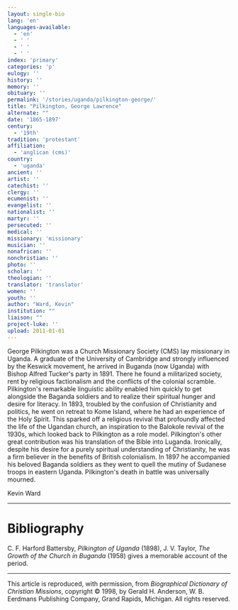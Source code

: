 ```yaml
---
layout: single-bio
lang: 'en'
languages-available:
  - 'en'
  - ' '
  - ' '
  - ' '
index: 'primary'
categories: 'p'
eulogy: ''
history: ''
memory: ''
obituary: ''
permalink: '/stories/uganda/pilkington-george/'
title: "Pilkington, George Lawrence"
alternate: ""
date: '1865-1897'
century:
  - '19th'
tradition: 'protestant'
affiliation:
  - 'anglican (cms)'
country:
  - 'uganda'
ancient: ''
artist: ''
catechist: ''
clergy: ''
ecumenist: ''
evangelist: ''
nationalist: ''
martyr: ''
persecuted: ''
medical: ''
missionary: 'missionary'
musician: ''
nonafrican: ''
nonchristian: ''
photo: ''
scholar: ''
theologian: ''
translator: 'translator'
women: ''
youth: ''
author: "Ward, Kevin"
institution: ""
liaison: ""
project-luke: ''
upload: 2011-01-01
---
```




George Pilkington was a Church Missionary Society (CMS) lay missionary in Uganda. A graduate of the University of Cambridge and strongly influenced by the Keswick movement, he arrived in Buganda (now Uganda) with Bishop Alfred Tucker's party in 1891. There he found a militarized society, rent by religious factionalism and the conflicts of the colonial scramble. Pilkington's remarkable linguistic ability enabled him quickly to get alongside the Baganda soldiers and to realize their spiritual hunger and desire for literacy. In 1893, troubled by the confusion of Christianity and politics, he went on retreat to Kome Island, where he had an experience of the Holy Spirit. This sparked off a religious revival that profoundly affected the life of the Ugandan church, an inspiration to the Balokole revival of the 1930s, which looked back to Pilkington as a role model. Pilkington's other great contribution was his translation of the Bible into Luganda. Ironically, despite his desire for a purely spiritual understanding of Christianity, he was a firm believer in the benefits of British colonialism. In 1897 he accompanied his beloved Baganda soldiers as they went to quell the mutiny of Sudanese troops in eastern Uganda. Pilkington's death in battle was universally mourned.

Kevin Ward

---

# Bibliography

C. F. Harford Battersby, *Pilkington of Uganda* (1898), J. V. Taylor, *The Growth of the Church in Buganda* (1958) gives a memorable account of the period.

---

This article is reproduced, with permission, from *Biographical Dictionary of Christian Missions*, copyright © 1998, by Gerald H. Anderson, W. B. Eerdmans Publishing Company, Grand Rapids, Michigan. All rights reserved.
